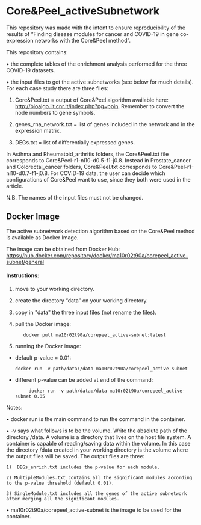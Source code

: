 # Core&Peel_activeSubnetwork
This repository was made with the intent to ensure reproducibility of the results of  “Finding disease modules for cancer and COVID-19 in gene co-expression networks with the Core&Peel method”.
 
This repository contains:

• the complete tables of the enrichment analysis performed for the three COVID-19 datasets.

• the input files to get the active subnetworks (see below for much details). For each case study there are three files:
	
1)  Core&Peel.txt = output of Core&Peel algorithm available here: http://bioalgo.iit.cnr.it/index.php?pg=ppin. Remember to convert the node numbers to gene symbols. 

2) genes_rna_network.txt = list of genes included in the network and in the expression matrix.

3) DEGs.txt = list of differentially expressed genes.

In Asthma and Rheumatoid_arthritis folders, the Core&Peel.txt file corresponds to Core&Peel-r1-nl10-d0.5-f1-j0.8. Instead in Prostate_cancer and Colorectal_cancer folders, Core&Peel.txt corresponds to Core&Peel-r1-nl10-d0.7-f1-j0.8. For COVID-19 data, the user can decide which configurations of Core&Peel want to use, since they both were used in the article.

N.B. The names of the input files must not be changed.


## Docker Image

The active subnetwork detection algorithm based on the Core&Peel method is available as Docker Image.

The image can be obtained from Docker Hub: https://hub.docker.com/repository/docker/ma10r02t90a/corepeel_active-subnet/general


#### Instructions:

1) move to your working directory.

2) create the directory “data” on your working directory.

3) copy in "data" the three input files (not rename the files).

4) pull the Docker image:

          docker pull ma10r02t90a/corepeel_active-subnet:latest

5) running the Docker image:
	
- default p-value = 0.01:
		
	  docker run -v path/data:/data ma10r02t90a/corepeel_active-subnet

- different p-value can be added at end of the command:

           docker run -v path/data:/data ma10r02t90a/corepeel_active-subnet 0.05

Notes:

• docker run is the main command to run the command in the container.

•  -v says what follows is to be the volume. Write the absolute path of the directory /data.
A volume is a directory that lives on the host file system. A container is capable of reading/saving data within the volume. 
In this case the directory /data created in your working directory is the volume where the output files will be saved.
The output files are three:
	
	1)  DEGs_enrich.txt includes the p-value for each module.
	
	2) MultipleModules.txt contains all the significant modules according to the p-value threshold (default 0.01).
	
	3) SingleModule.txt includes all the genes of the active subnetwork after merging all the significant modules.

• ma10r02t90a/corepeel_active-subnet is the image to be used for the container.
